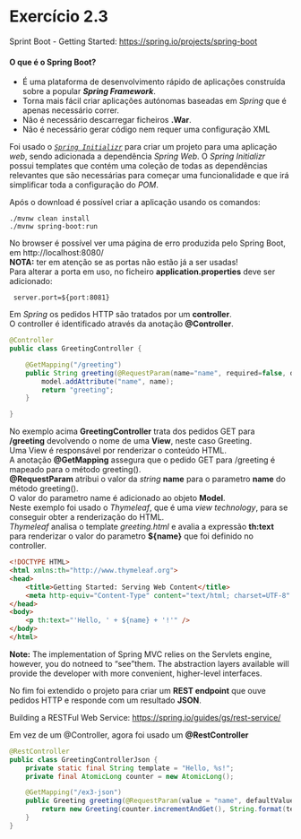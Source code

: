 # Exercício 2.3
Sprint Boot - Getting Started: https://spring.io/projects/spring-boot

#### O que é o **Spring Boot**?
- É uma plataforma de desenvolvimento rápido de aplicações construída sobre a popular ***Spring Framework***.
- Torna mais fácil criar aplicações autónomas baseadas em *Spring* que é apenas necessário correr.
- Não é necessário descarregar ficheiros **.War**.
- Não é necessário gerar código nem requer uma configuração XML

Foi usado o *[`Spring Initializr`](https://start.spring.io/)* para criar um projeto para uma aplicação *web*, sendo adicionada a dependência *Spring Web*.
O *Spring Initializr* possui templates que contém uma coleção de todas as dependências relevantes que são necessárias para começar uma funcionalidade e que irá simplificar toda a configuração do *POM*.

Após o download é possível criar a aplicação usando os comandos:
```
./mvnw clean install
./mvnw spring-boot:run
```

No browser é possível ver uma página de erro produzida pelo Spring Boot, em http://localhost:8080/ <br>
**NOTA:**  ter em atenção se as portas não estão já a ser usadas!<br>
Para alterar a porta em uso, no ficheiro **application.properties** deve ser adicionado:
```
 server.port=${port:8081}
```

Em *Spring* os pedidos HTTP são tratados por um **controller**. <br>
O controller é identificado através da anotação **@Controller**. <br>

```java
@Controller
public class GreetingController {

	@GetMapping("/greeting")
	public String greeting(@RequestParam(name="name", required=false, defaultValue="World") String name, Model model) {
		model.addAttribute("name", name);
		return "greeting";
	}

}
```
No exemplo acima **GreetingController** trata dos pedidos GET para **/greeting** devolvendo o nome de uma **View**, neste caso Greeting. <br>
Uma View é responsável por renderizar o conteúdo HTML. <br>
A anotação **@GetMapping** assegura que o pedido GET para /greeting é mapeado para o método greeting(). <br>
**@RequestParam** atribui o valor da *string* **name** para o parametro **name** do método greeting(). <br>
O valor do parametro name é adicionado ao objeto **Model**. <br>
Neste exemplo foi usado o *Thymeleaf*, que é uma *view technology*, para se conseguir obter a renderização do HTML. <br>
*Thymeleaf* analisa o template *greeting.html* e avalia a expressão **th:text** para renderizar o valor do parametro **${name}** que foi definido no controller.

```html
<!DOCTYPE HTML>
<html xmlns:th="http://www.thymeleaf.org">
<head> 
    <title>Getting Started: Serving Web Content</title> 
    <meta http-equiv="Content-Type" content="text/html; charset=UTF-8" />
</head>
<body>
    <p th:text="'Hello, ' + ${name} + '!'" />
</body>
</html>
```
**Note:** The implementation of Spring MVC relies on the Servlets engine, however, you do notneed to “see”them. The abstraction layers available will provide the developer with more convenient, higher-level interfaces. 

No fim foi extendido o projeto para criar um **REST endpoint** que ouve pedidos HTTP e responde com um resultado **JSON**. <br>

Building a RESTFul Web Service: https://spring.io/guides/gs/rest-service/

Em vez de um @Controller, agora foi usado um **@RestController**
```java
@RestController
public class GreetingControllerJson {
	private static final String template = "Hello, %s!";
	private final AtomicLong counter = new AtomicLong();

	@GetMapping("/ex3-json")
	public Greeting greeting(@RequestParam(value = "name", defaultValue = "World") String name) {
		return new Greeting(counter.incrementAndGet(), String.format(template, name));
	}
}
```